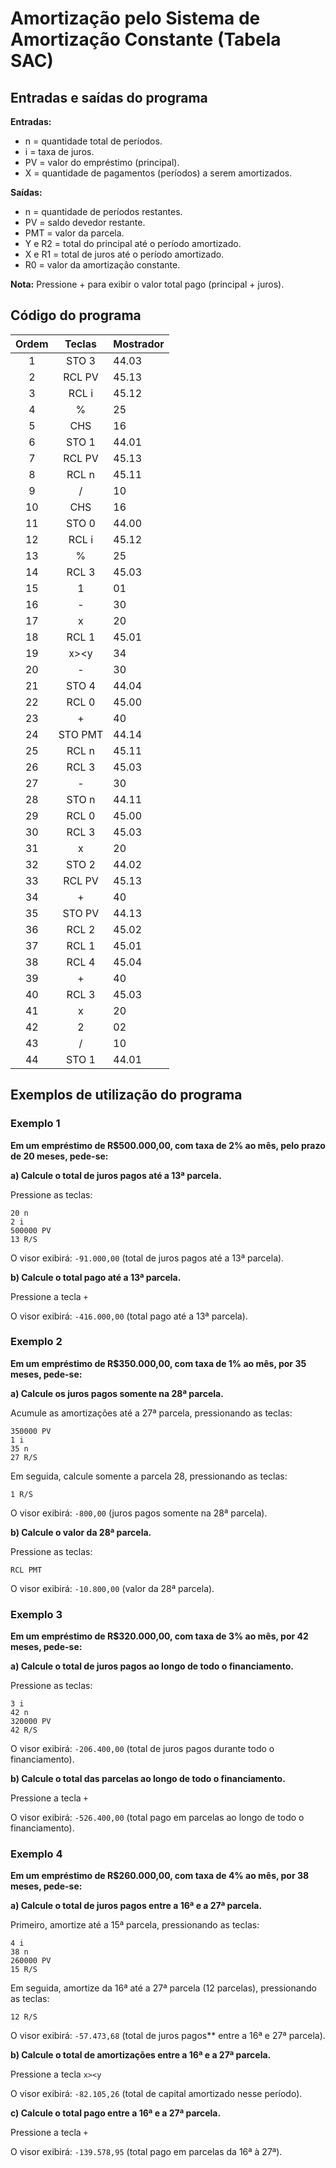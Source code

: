 # Amortização pelo Sistema de Amortização Constante (Tabela SAC)

## Entradas e saídas do programa

**Entradas:**
- n = quantidade total de períodos.
- i = taxa de juros.
- PV = valor do empréstimo (principal).
- X = quantidade de pagamentos (períodos) a serem amortizados.

**Saídas:**
- n = quantidade de períodos restantes.
- PV = saldo devedor restante.
- PMT = valor da parcela.
- Y e R2 = total do principal até o período amortizado.
- X e R1 = total de juros até o período amortizado.
- R0 = valor da amortização constante.

**Nota:** Pressione + para exibir o valor total pago (principal + juros).

## Código do programa

| Ordem | Teclas  | Mostrador |
| :---: | :-----: | --------- |
|   1   |  STO 3  | 44.03     |
|   2   | RCL PV  | 45.13     |
|   3   |  RCL i  | 45.12     |
|   4   |    %    | 25        |
|   5   |   CHS   | 16        |
|   6   |  STO 1  | 44.01     |
|   7   | RCL PV  | 45.13     |
|   8   |  RCL n  | 45.11     |
|   9   |    /    | 10        |
|  10   |   CHS   | 16        |
|  11   |  STO 0  | 44.00     |
|  12   |  RCL i  | 45.12     |
|  13   |    %    | 25        |
|  14   |  RCL 3  | 45.03     |
|  15   |    1    | 01        |
|  16   |    -    | 30        |
|  17   |    x    | 20        |
|  18   |  RCL 1  | 45.01     |
|  19   |  x><y   | 34        |
|  20   |    -    | 30        |
|  21   |  STO 4  | 44.04     |
|  22   |  RCL 0  | 45.00     |
|  23   |    +    | 40        |
|  24   | STO PMT | 44.14     |
|  25   |  RCL n  | 45.11     |
|  26   |  RCL 3  | 45.03     |
|  27   |    -    | 30        |
|  28   |  STO n  | 44.11     |
|  29   |  RCL 0  | 45.00     |
|  30   |  RCL 3  | 45.03     |
|  31   |    x    | 20        |
|  32   |  STO 2  | 44.02     |
|  33   | RCL PV  | 45.13     |
|  34   |    +    | 40        |
|  35   | STO PV  | 44.13     |
|  36   |  RCL 2  | 45.02     |
|  37   |  RCL 1  | 45.01     |
|  38   |  RCL 4  | 45.04     |
|  39   |    +    | 40        |
|  40   |  RCL 3  | 45.03     |
|  41   |    x    | 20        |
|  42   |    2    | 02        |
|  43   |    /    | 10        |
|  44   |  STO 1  | 44.01     |

## Exemplos de utilização do programa

### Exemplo 1

**Em um empréstimo de R$500.000,00, com taxa de 2% ao mês, pelo prazo de 20 meses, pede-se:**

**a) Calcule o total de juros pagos até a 13ª parcela.**

Pressione as teclas:

```
20 n
2 i
500000 PV
13 R/S
```

O visor exibirá: `-91.000,00` (total de juros pagos até a 13ª parcela).

**b) Calcule o total pago até a 13ª parcela.**

Pressione a tecla `+`

O visor exibirá: `-416.000,00` (total pago até a 13ª parcela).

### Exemplo 2

**Em um empréstimo de R$350.000,00, com taxa de 1% ao mês, por 35 meses, pede-se:**

**a) Calcule os juros pagos somente na 28ª parcela.**

Acumule as amortizações até a 27ª parcela, pressionando as teclas:

```
350000 PV
1 i
35 n
27 R/S
```

Em seguida, calcule somente a parcela 28, pressionando as teclas:

```
1 R/S
```

O visor exibirá: `-800,00` (juros pagos somente na 28ª parcela).


**b) Calcule o valor da 28ª parcela.**

Pressione as teclas:

```
RCL PMT
```

O visor exibirá: `-10.800,00` (valor da 28ª parcela).

### Exemplo 3

**Em um empréstimo de R$320.000,00, com taxa de 3% ao mês, por 42 meses, pede-se:**

**a) Calcule o total de juros pagos ao longo de todo o financiamento.**

Pressione as teclas:

```
3 i
42 n
320000 PV
42 R/S
```

O visor exibirá: `-206.400,00` (total de juros pagos durante todo o financiamento).


**b) Calcule o total das parcelas ao longo de todo o financiamento.**

Pressione a tecla `+`

O visor exibirá: `-526.400,00` (total pago em parcelas ao longo de todo o financiamento).

### Exemplo 4

**Em um empréstimo de R$260.000,00, com taxa de 4% ao mês, por 38 meses, pede-se:**

**a) Calcule o total de juros pagos entre a 16ª e a 27ª parcela.**

Primeiro, amortize até a 15ª parcela, pressionando as teclas:

```
4 i
38 n
260000 PV
15 R/S
```

Em seguida, amortize da 16ª até a 27ª parcela (12 parcelas), pressionando as teclas:

```
12 R/S
```

O visor exibirá: `-57.473,68` (total de juros pagos** entre a 16ª e 27ª parcela).

**b) Calcule o total de amortizações entre a 16ª e a 27ª parcela.**

Pressione a tecla `x><y`

O visor exibirá: `-82.105,26` (total de capital amortizado nesse período).

**c) Calcule o total pago entre a 16ª e a 27ª parcela.**

Pressione a tecla `+`

O visor exibirá: `-139.578,95` (total pago em parcelas da 16ª à 27ª).
